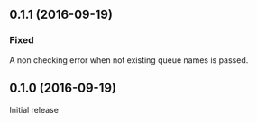## 0.1.1 (2016-09-19)
### Fixed
A non checking error when not existing queue names is passed.


## 0.1.0 (2016-09-19)

Initial release
